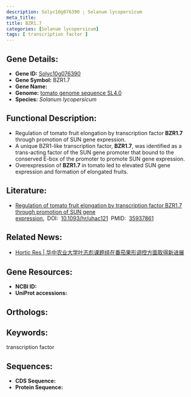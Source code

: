 ```yaml
---
description: Solyc10g076390 ; Solanum lycopersicum
meta_title:
title: BZR1.7
categories: [Solanum lycopersicum]
tags: [ transcription factor ]
---
```


## Gene Details:
- **Gene ID:**	[Solyc10g076390]()
- **Gene Symbol:** BZR1.7
- **Gene Name:** 
- **Genome:** [tomato genome sequence SL4.0]()
- **Species:** *Solanum lycopersicum*

## Functional Description:
   - Regulation of tomato fruit elongation by transcription factor **BZR1.7** through promotion of SUN gene expression.
   - A unique BZR1-like transcription factor, **BZR1.7**, was identified as a trans-acting factor of the SUN gene promoter that bound to the conserved E-box of the promoter to promote SUN gene expression.
   - Overexpression of **BZR1.7** in tomato led to elevated SUN gene expression and formation of elongated fruits.

## Literature:
   - [Regulation of tomato fruit elongation by transcription factor BZR1.7 through promotion of SUN gene expression.]( https://academic.oup.com/hr/article/doi/10.1093/hr/uhac121/6593713?login=true)&nbsp;&nbsp;DOI:&nbsp;&nbsp;[10.1093/hr/uhac121](https://academic.oup.com/hr/article/doi/10.1093/hr/uhac121/6593713?login=true)&nbsp;&nbsp;PMID:&nbsp;&nbsp;[35937861](https://pubmed.ncbi.nlm.nih.gov/35937861/)

## Related News:
   - [Hortic Res | 华中农业大学叶志彪课题组在番茄果形调控方面取得新进展](https://mp.weixin.qq.com/s?__biz=MzIyOTY2NDYyNQ==&mid=2247544579&idx=6&sn=941c43e1ec45741f1ec521bf7caef923&chksm=e8bd5d1ddfcad40bc58437e642491f8c6cacaa6fd037b9c1447f6c1982f0ce8e08292ecd86df&scene=27#wechat_redirect)

## Gene Resources:
- **NCBI ID:** [](https://www.ncbi.nlm.nih.gov/gene/?term=)
- **UniProt accessions:** [](https://www.uniprot.org/uniprotkb//entry)

## Orthologs:

## Keywords:
transcription factor

## Sequences:
- **CDS Sequence:**
- **Protein Sequence:**
